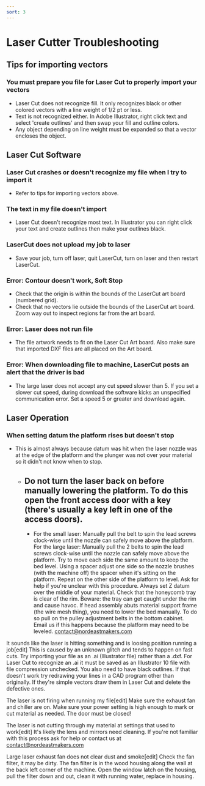 ```yaml
---
sort: 3
---
```


# Laser Cutter Troubleshooting

## Tips for importing vectors

### You must prepare you file for Laser Cut to properly import your vectors

- Laser Cut does not recognize fill. It only recognizes black or other colored vectors with a line weight of 1/2 pt or less.
- Text is not recognized either. In Adobe Illustrator, right click text and select 'create outlines' and then swap your fill and outline colors.
- Any object depending on line weight must be expanded so that a vector encloses the object.

## Laser Cut Software

### Laser Cut crashes or doesn't recognize my file when I try to import it

- Refer to tips for importing vectors above.

### The text in my file doesn't import

- Laser Cut doesn't recognize most text. In Illustrator you can right click your text and create outlines then make your outlines black.

### LaserCut does not upload my job to laser

- Save your job, turn off laser, quit LaserCut, turn on laser and then restart LaserCut.

### Error: Contour doesn't work, Soft Stop

- Check that the origin is within the bounds of the LaserCut art board (numbered grid).
- Check that no vectors lie outside the bounds of the LaserCut art board. Zoom way out to inspect regions far from the art board.

### Error: Laser does not run file

- The file artwork needs to fit on the Laser Cut Art board. Also make sure that imported DXF files are all placed on the Art board.

### Error: When downloading file to machine, LaserCut posts an alert that the driver is bad

- The large laser does not accept any cut speed slower than 5. If you set a slower cut speed, during download the software kicks an unspecified communication error. Set a speed 5 or greater and download again.

## Laser Operation

### When setting datum the platform rises but doesn't stop

- This is almost always because datum was hit when the laser nozzle was at the edge of the platform and the plunger was not over your material so it didn't not know when to stop.
  - Do not turn the laser back on before manually lowering the platform. To do this open the front access door with a key (there's usually a key left in one of the access doors).
    - 
    - For the small laser: Manually pull the belt to spin the lead screws clock-wise until the nozzle can safely move above the platform.
For the large laser: Manually pull the 2 belts to spin the lead screws clock-wise until the nozzle can safely move above the platform. Try to move each side the same amount to keep the bed level. Using a spacer adjust one side so the nozzle brushes (with the machine off) the spacer when it's sitting on the platform. Repeat on the other side of the platform to level. Ask for help if you're unclear with this procedure.
Always set Z datum over the middle of your material.
Check that the honeycomb tray is clear of the rim. Beware: the tray can get caught under the rim and cause havoc.
If head assembly abuts material support frame (the wire mesh thing), you need to lower the bed manually. To do so pull on the pulley adjustment belts in the bottom cabinet.
Email us if this happens because the platform may need to be leveled. contact@nordeastmakers.com

It sounds like the laser is hitting something and is loosing position running a job[edit]
This is caused by an unknown glitch and tends to happen on fast cuts.
Try importing your file as an .ai (Illustrator file) rather than a .dxf. For Laser Cut to recognize an .ai it must be saved as an Illustrator 10 file with file compression unchecked. You also need to have black outlines.
If that doesn't work try redrawing your lines in a CAD program other than originally. If they're simple vectors draw them in Laser Cut and delete the defective ones.

The laser is not firing when running my file[edit]
Make sure the exhaust fan and chiller are on.
Make sure your power setting is high enough to mark or cut material as needed.
The door must be closed!

The laser is not cutting through my material at settings that used to work[edit]
It's likely the lens and mirrors need cleaning. If you're not familiar with this process ask for help or contact us at contact@nordeastmakers.com

Large laser exhaust fan does not clear dust and smoke[edit]
Check the fan filter, it may be dirty. The fan filter is in the wood housing along the wall at the back left corner of the machine. Open the window latch on the housing, pull the filter down and out, clean it with running water, replace in housing.
